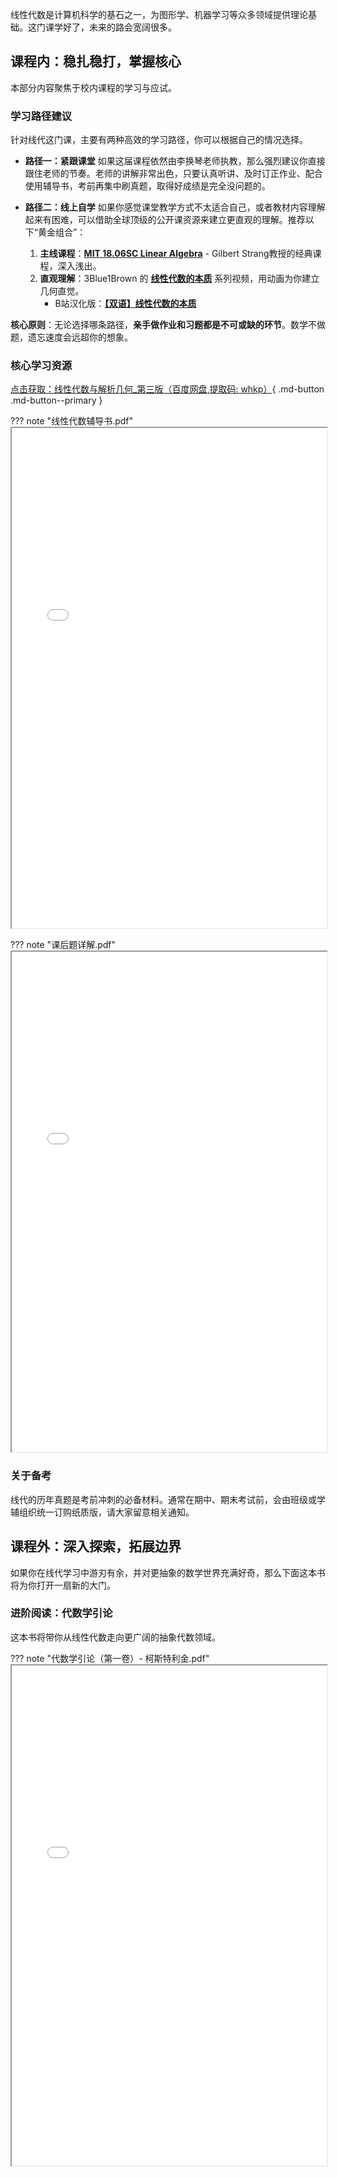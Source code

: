 线性代数是计算机科学的基石之一，为图形学、机器学习等众多领域提供理论基础。这门课学好了，未来的路会宽阔很多。

## 课程内：稳扎稳打，掌握核心

本部分内容聚焦于校内课程的学习与应试。

### 学习路径建议

针对线代这门课，主要有两种高效的学习路径，你可以根据自己的情况选择。

* **路径一：紧跟课堂**
    如果这届课程依然由李换琴老师执教，那么强烈建议你直接跟住老师的节奏。老师的讲解非常出色，只要认真听讲、及时订正作业、配合使用辅导书，考前再集中刷真题，取得好成绩是完全没问题的。

* **路径二：线上自学**
    如果你感觉课堂教学方式不太适合自己，或者教材内容理解起来有困难，可以借助全球顶级的公开课资源来建立更直观的理解。推荐以下“黄金组合”：
    1.  **主线课程**：**[MIT 18.06SC Linear Algebra](https://ocw.mit.edu/courses/18-06sc-linear-algebra-fall-2011/pages/syllabus/)** - Gilbert Strang教授的经典课程，深入浅出。
    2.  **直观理解**：3Blue1Brown 的 **[线性代数的本质](https://www.youtube.com/playlist?list=PLZHQObOWTQDPD3MizzM2xVFitgF8hE_ab)** 系列视频，用动画为你建立几何直觉。
        * B站汉化版：**[【双语】线性代数的本质](https://www.bilibili.com/video/BV1ib411t7YR)**

**核心原则**：无论选择哪条路径，**亲手做作业和习题都是不可或缺的环节**。数学不做题，遗忘速度会远超你的想象。

### 核心学习资源

[点击获取：线性代数与解析几何_第三版（百度网盘,提取码: whkp）](https://pan.baidu.com/s/1IOThnr1yiuCSiWFi12bb0w?pwd=whkp){ .md-button .md-button--primary }

??? note "线性代数辅导书.pdf"
    <iframe loading="lazy" src="../../../utils/xjtu-cshonor-utils/课内资料/大一/线性代数与解析几何/西交线性代数辅导书.pdf" width="100%" height="800px"></iframe>

??? note "课后题详解.pdf"
    <iframe loading="lazy" src="../../../utils/xjtu-cshonor-utils/课内资料/大一/线性代数与解析几何/线性代数与解析几何课后题详解（意见征集稿）(1).pdf" width="100%" height="800px"></iframe>

### 关于备考

线代的历年真题是考前冲刺的必备材料。通常在期中、期末考试前，会由班级或学辅组织统一订购纸质版，请大家留意相关通知。

## 课程外：深入探索，拓展边界

如果你在线代学习中游刃有余，并对更抽象的数学世界充满好奇，那么下面这本书将为你打开一扇新的大门。

### 进阶阅读：代数学引论

这本书将带你从线性代数走向更广阔的抽象代数领域。

??? note "代数学引论（第一卷）- 柯斯特利金.pdf"
    <iframe loading="lazy" src="../../../utils/xjtu-cshonor-utils/课内资料/大一/线性代数与解析几何/代数学引论（第1卷） - 柯斯特利金.pdf" width="100%" height="800px"></iframe>